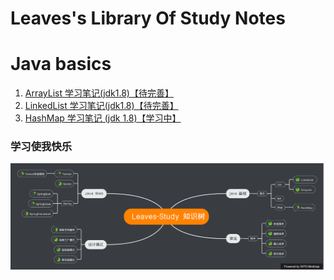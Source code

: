 # Leaves's Library Of Study Notes 

# Java basics

1.  [ArrayList  学习笔记(jdk1.8)【待完善】](study-notes/java-basics/list/ArrayListStudyNotes.md)  
2.  [LinkedList 学习笔记(jdk1.8)【待完善】](study-notes/java-basics/list/LinkedListStudyNotes.md)  
3.  [HashMap 学习笔记 (jdk 1.8)【学习中】](study-notes/java-basics/map/HashMapStudyNotes.md)



### 学习使我快乐
<img src="img/leaves-study.png"/>